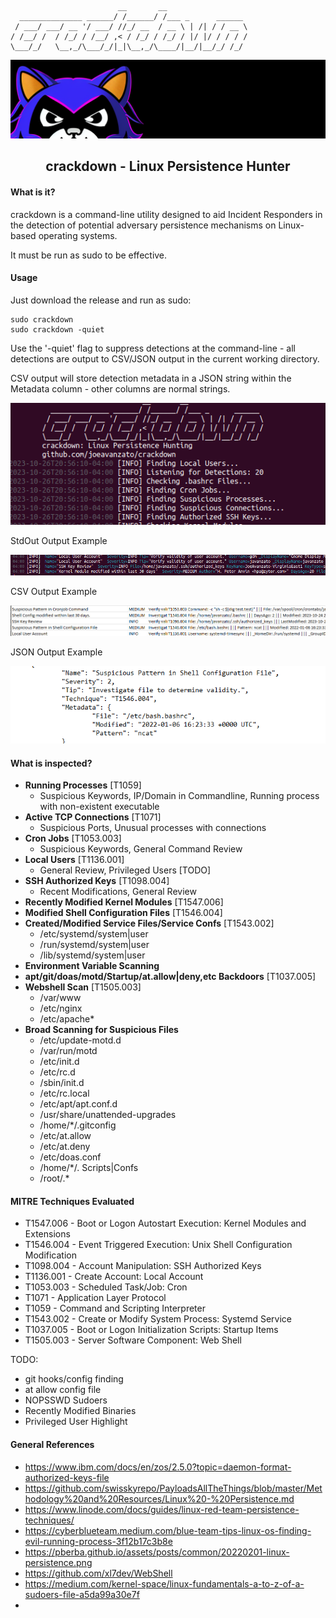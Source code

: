 ```
                        __       __                 
  ______________ ______/ /______/ /___ _      ______
 / ___/ ___/ __ '/ ___/ //_/ __  / __ \ | /| / / __ \
/ /__/ /  / /_/ / /__/ ,< / /_/ / /_/ / |/ |/ / / / /
\___/_/   \__,_/\___/_/|_|\__,_/\____/|__/|__/_/ /_/ 
```

<p align="center">
<img src="assets/cd3.png">
</p>
<h2 align="center">
crackdown - Linux Persistence Hunter
</h2>

#### What is it?

crackdown is a command-line utility designed to aid Incident Responders in the detection of potential adversary persistence mechanisms on Linux-based operating systems.

It must be run as sudo to be effective.

#### Usage

Just download the release and run as sudo:
```
sudo crackdown
sudo crackdown -quiet
```
Use the '-quiet' flag to suppress detections at the command-line - all detections are output to CSV/JSON output in the current working directory.

CSV output will store detection metadata in a JSON string within the Metadata column - other columns are normal strings.

<p align="center">
<img src="assets/usage1.png">
</p>
StdOut Output Example
<p align="center">
<img src="assets/usage2.png">
</p>
CSV Output Example
<p align="center">
<img src="assets/usage_csv.png">
</p>
JSON Output Example
<p align="center">
<img src="assets/usage_json.png">
</p>

#### What is inspected?

* **Running Processes** [T1059]
  * Suspicious Keywords, IP/Domain in Commandline, Running process with non-existent executable
* **Active TCP Connections** [T1071]
  * Suspicious Ports, Unusual processes with connections
* **Cron Jobs** [T1053.003]
  * Suspicious Keywords, General Command Review
* **Local Users** [T1136.001]
  * General Review, Privileged Users [TODO]
* **SSH Authorized Keys** [T1098.004]
  * Recent Modifications, General Review
* **Recently Modified Kernel Modules** [T1547.006]
* **Modified Shell Configuration Files** [T1546.004]
* **Created/Modified Service Files/Service Confs** [T1543.002]
  * /etc/systemd/system|user
  * /run/systemd/system|user
  * /lib/systemd/system|user
* **Environment Variable Scanning**
* **apt/git/doas/motd/Startup/at.allow|deny,etc Backdoors** [T1037.005]
* **Webshell Scan** [T1505.003]
  * /var/www
  * /etc/nginx
  * /etc/apache*
* **Broad Scanning for Suspicious Files**
  * /etc/update-motd.d 
  * /var/run/motd 
  * /etc/init.d 
  * /etc/rc.d 
  * /sbin/init.d 
  * /etc/rc.local 
  * /etc/apt/apt.conf.d 
  * /usr/share/unattended-upgrades
  * /home/*/.gitconfig
  * /etc/at.allow
  * /etc/at.deny
  * /etc/doas.conf
  * /home/*/. Scripts|Confs
  * /root/.*

#### MITRE Techniques Evaluated
* T1547.006 - Boot or Logon Autostart Execution: Kernel Modules and Extensions
* T1546.004 - Event Triggered Execution: Unix Shell Configuration Modification
* T1098.004 - Account Manipulation: SSH Authorized Keys
* T1136.001 - Create Account: Local Account
* T1053.003 - Scheduled Task/Job: Cron
* T1071 - Application Layer Protocol
* T1059 - Command and Scripting Interpreter
* T1543.002 - Create or Modify System Process: Systemd Service
* T1037.005 - Boot or Logon Initialization Scripts: Startup Items
* T1505.003 - Server Software Component: Web Shell

TODO:
* git hooks/config finding
* at allow config file
* NOPSSWD Sudoers
* Recently Modified Binaries
* Privileged User Highlight


#### General References
* https://www.ibm.com/docs/en/zos/2.5.0?topic=daemon-format-authorized-keys-file
* https://github.com/swisskyrepo/PayloadsAllTheThings/blob/master/Methodology%20and%20Resources/Linux%20-%20Persistence.md
* https://www.linode.com/docs/guides/linux-red-team-persistence-techniques/
* https://cyberblueteam.medium.com/blue-team-tips-linux-os-finding-evil-running-process-3f12b17c3b8e
* https://pberba.github.io/assets/posts/common/20220201-linux-persistence.png
* https://github.com/xl7dev/WebShell
* https://medium.com/kernel-space/linux-fundamentals-a-to-z-of-a-sudoers-file-a5da99a30e7f
* 